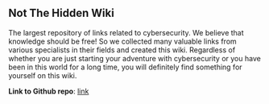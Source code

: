 ## Not The Hidden Wiki

The largest repository of links related to cybersecurity. We believe that knowledge should be free! So we collected many valuable links from various specialists in their fields and created this wiki. Regardless of whether you are just starting your adventure with cybersecurity or you have been in this world for a long time, you will definitely find something for yourself on this wiki.

**Link to Github repo**: [link](https://github.com/notthehiddenwiki/nthw/)